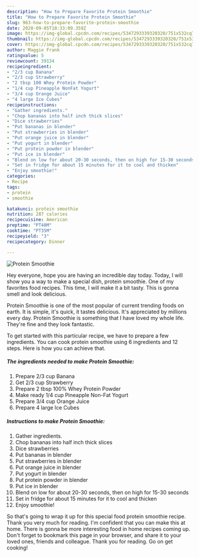 ```yaml
---
description: "How to Prepare Favorite Protein Smoothie"
title: "How to Prepare Favorite Protein Smoothie"
slug: 963-how-to-prepare-favorite-protein-smoothie
date: 2020-09-05T18:33:09.359Z
image: https://img-global.cpcdn.com/recipes/5347293339320320/751x532cq70/protein-smoothie-recipe-main-photo.jpg
thumbnail: https://img-global.cpcdn.com/recipes/5347293339320320/751x532cq70/protein-smoothie-recipe-main-photo.jpg
cover: https://img-global.cpcdn.com/recipes/5347293339320320/751x532cq70/protein-smoothie-recipe-main-photo.jpg
author: Maggie Frank
ratingvalue: 5
reviewcount: 39134
recipeingredient:
- "2/3 cup Banana"
- "2/3 cup Strawberry"
- "2 tbsp 100 Whey Protein Powder"
- "1/4 cup Pineapple NonFat Yogurt"
- "3/4 cup Orange Juice"
- "4 large Ice Cubes"
recipeinstructions:
- "Gather ingredients."
- "Chop bananas into half inch thick slices"
- "Dice strawberries"
- "Put bananas in blender"
- "Put strawberries in blender"
- "Put orange juice in blender"
- "Put yogurt in blender"
- "Put protein powder in blender"
- "Put ice in blender"
- "Blend on low for about 20-30 seconds, then on high for 15-30 seconds"
- "Set in fridge for about 15 minutes for it to cool and thicken"
- "Enjoy smoothie!"
categories:
- Recipe
tags:
- protein
- smoothie

katakunci: protein smoothie 
nutrition: 287 calories
recipecuisine: American
preptime: "PT40M"
cooktime: "PT35M"
recipeyield: "3"
recipecategory: Dinner

---
```



![Protein Smoothie](https://img-global.cpcdn.com/recipes/5347293339320320/751x532cq70/protein-smoothie-recipe-main-photo.jpg)

Hey everyone, hope you are having an incredible day today. Today, I will show you a way to make a special dish, protein smoothie. One of my favorites food recipes. This time, I will make it a bit tasty. This is gonna smell and look delicious.



Protein Smoothie is one of the most popular of current trending foods on earth. It is simple, it's quick, it tastes delicious. It's appreciated by millions every day. Protein Smoothie is something that I have loved my whole life. They're fine and they look fantastic.


To get started with this particular recipe, we have to prepare a few ingredients. You can cook protein smoothie using 6 ingredients and 12 steps. Here is how you can achieve that.

<!--inarticleads1-->

##### The ingredients needed to make Protein Smoothie:

1. Prepare 2/3 cup Banana
1. Get 2/3 cup Strawberry
1. Prepare 2 tbsp 100% Whey Protein Powder
1. Make ready 1/4 cup Pineapple Non-Fat Yogurt
1. Prepare 3/4 cup Orange Juice
1. Prepare 4 large Ice Cubes




<!--inarticleads2-->

##### Instructions to make Protein Smoothie:

1. Gather ingredients.
1. Chop bananas into half inch thick slices
1. Dice strawberries
1. Put bananas in blender
1. Put strawberries in blender
1. Put orange juice in blender
1. Put yogurt in blender
1. Put protein powder in blender
1. Put ice in blender
1. Blend on low for about 20-30 seconds, then on high for 15-30 seconds
1. Set in fridge for about 15 minutes for it to cool and thicken
1. Enjoy smoothie!




So that's going to wrap it up for this special food protein smoothie recipe. Thank you very much for reading. I'm confident that you can make this at home. There is gonna be more interesting food in home recipes coming up. Don't forget to bookmark this page in your browser, and share it to your loved ones, friends and colleague. Thank you for reading. Go on get cooking!
